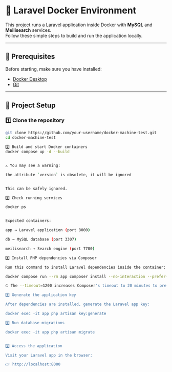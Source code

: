 # 🚀 Laravel Docker Environment

This project runs a Laravel application inside Docker with **MySQL** and **Meilisearch** services.  
Follow these simple steps to build and run the application locally.

---

## 🧱 Prerequisites

Before starting, make sure you have installed:
- [Docker Desktop](https://www.docker.com/products/docker-desktop)
- [Git](https://git-scm.com/downloads)

---

## 🧩 Project Setup

### 1️⃣ Clone the repository

```bash
git clone https://github.com/your-username/docker-machine-test.git
cd docker-machine-test

2️⃣ Build and start Docker containers
docker compose up -d --build


⚠️ You may see a warning:

the attribute `version` is obsolete, it will be ignored


This can be safely ignored.

3️⃣ Check running services

docker ps


Expected containers:

app → Laravel application (port 8000)

db → MySQL database (port 3307)

meilisearch → Search engine (port 7700)

4️⃣ Install PHP dependencies via Composer

Run this command to install Laravel dependencies inside the container:

docker compose run --rm app composer install --no-interaction --prefer-dist --timeout=1200

⏱ The --timeout=1200 increases Composer's timeout to 20 minutes to prevent installation errors.

5️⃣ Generate the application key

After dependencies are installed, generate the Laravel app key:

docker exec -it app php artisan key:generate

6️⃣ Run database migrations

docker exec -it app php artisan migrate


7️⃣ Access the application

Visit your Laravel app in the browser:

👉 http://localhost:8000

